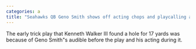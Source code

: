 ```yaml
---
categories: a
title: "Seahawks QB Geno Smith shows off acting chops and playcalling acumen vs Cardinals"
---
```

The early trick play that Kenneth Walker III found a hole for 17 yards was because of Geno Smith"s audible before the play and his acting during it. 
